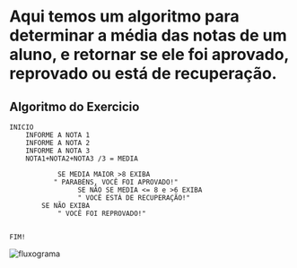 # Aqui temos um algoritmo para determinar a média das notas de um aluno, e retornar se ele foi aprovado, reprovado ou está de recuperação.
## Algoritmo do Exercicio
 	INICIO	
  		INFORME A NOTA 1
  		INFORME A NOTA 2
  		INFORME A NOTA 3			
		NOTA1+NOTA2+NOTA3 /3 = MEDIA

    			SE MEDIA MAIOR >8 EXIBA
			   " PARABÉNS, VOCÊ FOI APROVADO!"
	                 SE NÃO SE MEDIA <= 8 e >6 EXIBA
				     " VOCÊ ESTÁ DE RECUPERAÇÃO!"
			SE NÃO EXIBA 
				" VOCÊ FOI REPROVADO!"
		

	FIM!
![fluxograma](https://user-images.githubusercontent.com/104045633/169679633-bd3d772a-ae3b-4ec9-94dc-b3e9b4f5c19c.png)
	

